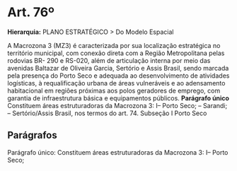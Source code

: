 # Art. 76º

**Hierarquia:** PLANO ESTRATÉGICO > Do Modelo Espacial

A Macrozona 3 (MZ3) é caracterizada por sua localização estratégica no território municipal, com conexão direta com a Região Metropolitana pelas rodovias BR- 290 e RS-020, além de articulação interna por meio das avenidas Baltazar de Oliveira Garcia, Sertório e Assis Brasil, sendo marcada pela presença do Porto Seco e adequada ao desenvolvimento de atividades logísticas, à requalificação urbana de áreas vulneráveis e ao adensamento habitacional em regiões próximas aos polos geradores de emprego, com garantia de infraestrutura básica e equipamentos públicos.
**Parágrafo único** Constituem áreas estruturadoras da Macrozona 3: I– Porto Seco;
– Sarandi;
– Sertório/Assis Brasil, nos termos do art. 74.
Subseção I Porto Seco

## Parágrafos
Parágrafo único: Constituem áreas estruturadoras da Macrozona 3: I– Porto Seco;





